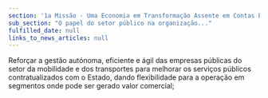 ```yaml
---
section: '1a Missão - Uma Economia em Transformação Assente em Contas Equilibradas'
sub_section: "O papel do setor público na organização..."
fulfilled_date: null
links_to_news_articles: null
---
```


Reforçar a gestão autónoma, eficiente e ágil das empresas públicas do setor da mobilidade e dos transportes para melhorar os serviços públicos contratualizados com o Estado, dando flexibilidade para a operação em segmentos onde pode ser gerado valor comercial;